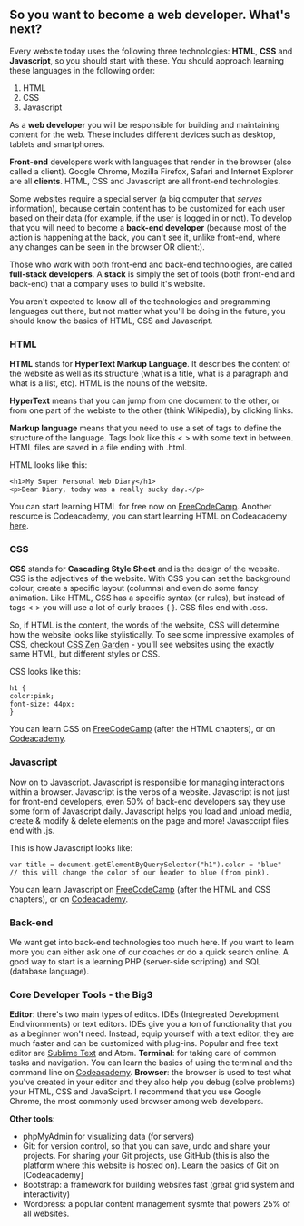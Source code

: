 ## So you want to become a web developer. What's next?

Every website today uses the following three technologies: __HTML__, __CSS__ and __Javascript__, so you should start with these. You should approach learning these languages in the following order:
1. HTML
2. CSS
3. Javascript

As a __web developer__ you will be responsible for building and maintaining content for the web. These includes different devices such as desktop, tablets and smartphones. 

__Front-end__ developers work with languages that render in the browser (also called a client). Google Chrome, Mozilla Firefox, Safari and Internet Explorer are all __clients__. HTML, CSS and Javascript are all front-end technologies.

Some websites require a special server (a big computer that _serves_ information), because certain content has to be customized for each user based on their data (for example, if the user is logged in or not). To develop that you will need to become a __back-end developer__ (because most of the action is happening at the back, you can't see it, unlike front-end, where any changes can be seen in the browser OR client:). 

Those who work with both front-end and back-end technologies, are called __full-stack developers__. A __stack__ is simply the set of tools (both front-end and back-end) that a company uses to build it's website. 

You aren't expected to know all of the technologies and programming languages out there, but not matter what you'll be doing in the future, you should know the basics of HTML, CSS and Javascript. 

### HTML
__HTML__ stands for __HyperText Markup Language__. It describes the content of the website as well as its structure (what is a title, what is a paragraph and what is a list, etc). HTML is the nouns of the website. 

__HyperText__ means that you can jump from one document to the other, or from one part of the webiste to the other (think Wikipedia), by clicking links. 

__Markup language__ means that you need to use a set of tags to define the structure of the language. Tags look like this < > with some text in between. HTML files are saved in a file ending with .html. 

HTML looks like this:
```
<h1>My Super Personal Web Diary</h1>
<p>Dear Diary, today was a really sucky day.</p>
```
You can start learning HTML for free now on [FreeCodeCamp](https://www.freecodecamp.org).
Another resource is Codeacademy, you can start learning HTML on Codeacademy [here](https://www.codecademy.com/courses/web-beginner-en-HZA3b/0/1).

### CSS
__CSS__ stands for __Cascading Style Sheet__ and is the design of the website. CSS is the adjectives of the website. With CSS you can set the background colour, create a specific layout (columns) and even do some fancy animation. Like HTML, CSS has a specific syntax (or rules), but instead of tags < > you will use a lot of curly braces { }. CSS files end with .css. 

So, if HTML is the content, the words of the website, CSS will determine how the website looks like stylistically. To see some impressive examples of CSS, checkout [CSS Zen Garden](http://www.csszengarden.com/) - you'll see websites using the exactly same HTML, but  different styles or CSS.

CSS looks like this:
```
h1 {
color:pink;
font-size: 44px;
}
```
You can learn CSS on [FreeCodeCamp](https://www.freecodecamp.org) (after the HTML chapters), or on [Codeacademy](https://www.codecademy.com/courses/css-coding-with-style/0/1).

### Javascript
Now on to Javascript. Javascript is responsible for managing interactions within a browser. Javascript is the verbs of a website. Javascript is not just for front-end developers, even 50% of back-end developers say they use some form of Javascript daily. Javascript helps you load and unload media, create & modify & delete elements on the page and more! Javasccript files end with .js.

This is how Javascript looks like:
```
var title = document.getElementByQuerySelector("h1").color = "blue"  // this will change the color of our header to blue (from pink).
```

You can learn Javascript on [FreeCodeCamp](https://www.freecodecamp.org) (after the HTML and CSS chapters), or on [Codeacademy](https://www.codecademy.com/learn/introduction-to-javascript).

### Back-end
We want get into back-end technologies too much here. If you want to learn more you can either ask one of our coaches or do a quick search online. A good way to start is a learning PHP (server-side scripting) and SQL (database language).

### Core Developer Tools - the Big3
__Editor__: there's two main types of editos. IDEs (Integreated Development Endivironments) or text editors. IDEs give you a ton of functionality that you as a beginner won't need. Instead, equip yourself with a text editor, they are much faster and can be customized with plug-ins. Popular and free text editor are [Sublime Text](https://www.sublimetext.com/3) and Atom. 
__Terminal__: for taking care of common tasks and navigation. You can learn the basics of using the terminal and the command line on [Codeacademy](https://www.codecademy.com/en/courses/learn-the-command-line/lessons/navigation/exercises/your-first-command).
__Browser__: the browser is used to test what you've created in your editor and they also help you debug (solve problems) your HTML, CSS and JavaSciprt. I recommend that you use Google Chrome, the most commonly used browser among web developers. 

__Other tools__: 
- phpMyAdmin for visualizing data (for servers)
- Git: for version control, so that you can save, undo and share your projects. For sharing your Git projects, use GitHub (this is also the platform where this website is hosted on). Learn the basics of Git on [Codeacademy]
- Bootstrap: a framework for building websites fast (great grid system and interactivity)
- Wordpress: a popular content management sysmte that powers 25% of all websites. 
